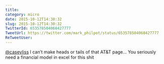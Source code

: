 ```yaml
---
title: 
category: micro
date: 2015-10-12T14:30:32
slug: 2015-10-12T14:30:32
TwitterId: 653578504068427777
TweetUrl: https://twitter.com/mark_philpot/status/653578504068427777
ReTweetUser: 
---
```


[@caseyliss](https://twitter.com/caseyliss) I can’t make heads or tails of that AT&amp;T page... You seriously need a financial model in excel for this shit